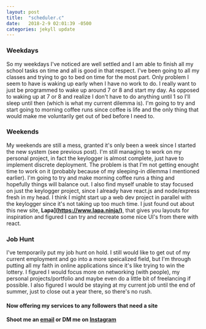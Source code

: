 ```yaml
---
layout: post
title:  "scheduler.c"
date:   2018-2-9 02:01:39 -0500
categories: jekyll update
---
```


### Weekdays
So my weekdays I've noticed are well settled and I am able to finish all my school tasks on time and all is good in that respect. I've been going to all my classes and trying to go to bed on time for the most part. Only problem I seem to have is waking up early when I have no work to do. I really want to just be programmed to wake up around 7 or 8 and start my day. As opposed to waking up at 7 or 8 and realize I don't have to do anything until 1 so I'll sleep until then (which is what my current dilemma is). I'm going to try and start going to morning coffee runs since coffee is life and the only thing that would make me voluntarily get out of bed before I need to.

### Weekends
My weekends are still a mess, granted it's only been a week since I started the new system (see previous post). I'm still managing to work on my personal project, in fact the keylogger is almost complete, just have to implement discrete deployment. The problem is that I'm not getting enought time to work on it (probably because of my sleeping-in dilemma I mentioned earlier). I'm going to try and make morning coffee runs a thing and hopefully things will balance out. 
I also find myself unable to stay focused on just the keylogger project, since I already have react.js and node/express fresh in my head. I think I might start up a web dev project in parallel with the keylogger since it's not taking up too much time. I just found out about this new site, **Lapa](https://www.lapa.ninja/)**, that gives you layouts for inspiration and figured I can try and recreate some nice UI's from there with react.

### Job Hunt
I've temporarily put my job hunt on hold. I still would like to get out of my current employment and go into a more speicalized field, but I'm through putting all my faith in online applications since it's like trying to win the lottery. I figured I would focus more on networking (with people), my personal projects/portfolio and maybe even do a little bit of freelancing if possible. I also figured I would be staying at my current job until the end of summer, just to close out a year there, so there's no rush.

#### Now offering my services to any followers that need a site
#### Shoot me an __[email](joeph465@gmail.com)__ or DM me on __[Instagram](https://www.instagram.com/j__moussa/)__

